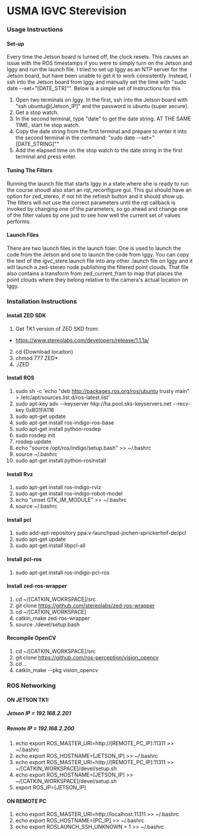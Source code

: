 # USMA IGVC Sterevision

### Usage Instructions
#### Set-up
Every time the Jetson board is turned off, the clock resets. This causes an issue with the ROS timestamps if you were to simply turn on the Jetson and Iggy and run the launch file. I tried to set up Iggy as an NTP server for the Jetson board, but have been unable to get it to work consistently. Instead, I ssh into the Jetson board from Iggy and manually set the time with "sudo date --set="[DATE_STR]"". Below is a simple set of instructions for this
1. Open two terminals on Iggy. In the first, ssh into the Jetson board with "ssh ubuntu@[Jetson_IP]" and the password is ubuntu (super secure).
2. Get a stop watch.
3. In the second terminal, type "date" to get the date string. AT THE SAME TIME, start he stop watch.
4. Copy the date string from the first terminal and prepare to enter it into the second terminal in the command: "sudo date --set="[DATE_STRING]""
5. Add the elapsed time on the stop watch to the date string in the first terminal and press enter.

#### Tuning The Filters
Running the launch file that starts Iggy in a state where she is ready to run the course shoudl also start an rqt_reconfigure gui. This gui should have an option for zed_stereo, if not hit the refresh button and it should show up. The filters will not use the correct parameters until the rqt callback is invoked by changing one of the parameters, so go ahead and change one of the filter values by one just to see how well the current set of values performs.
    
#### Launch Files
There are two launch files in the launch foler. One is used to launch the code from the Jetson and one to launch the code from Iggy. You can copy the text of the igvc_stere.launch file into any other .launch file on Iggy and it will launch a zed-stereo node publishing the filtered point clouds. That file also contains a transform from zed_current_fram to map that places the point clouds where they belong relative to the camera's actual location on Iggy.

### Installation Instructions
#### Install ZED SDK
1. Get TK1 version of ZED SKD from:
  * https://www.stereolabs.com/developers/release/1.1.1a/
2. cd {Download locaiton}
3. chmod 777 ZED*
4. ./ZED

#### Install ROS
1. sudo sh -c 'echo "deb http://packages.ros.org/ros/ubuntu trusty main" > /etc/apt/sources.list.d/ros-latest.list'
2. sudo apt-key adv --keyserver hkp://ha.pool.sks-keyservers.net --recv-key 0xB01FA116
3. sudo apt-get update
4. sudo apt-get install ros-indigo-ros-base
5. sudo apt-get install python-rosdep
6. sudo rosdep init
7. rosdep update
8. echo "source /opt/ros/indigo/setup.bash" >> ~/.bashrc
9. source ~/.bashrc
10. sudo apt-get install python-rosinstall

#### Install Rvz
1. sudo apt-get install ros-indigo-rviz
2. sudo apt-get install ros-indigo-robot-model
3. echo "unset GTK_IM_MODULE" >> ~/.bashrc
4. source ~/.bashrc

#### Install pcl
1. sudo add-apt-repository ppa:v-launchpad-jochen-sprickerhof-de/pcl
2. sudo apt-get update
3. sudo apt-get install libpcl-all

#### Install pcl-ros
1. sudo apt-get install ros-indigo-pcl-ros

#### Install zed-ros-wrapper
1. cd ~/[CATKIN_WOKRSPACE]/src
2. git clone https://github.com/stereolabs/zed-ros-wrapper 
3. cd ~/[CATKIN_WORKSPACE]
4. catkin_make zed-ros-wrapper
5. source ./devel/setup.bash

#### Recompile OpenCV
1. cd ~/[CATKIN_WORKSPACE]/src
2. git clone https://github.com/ros-perception/vision_opencv
3. cd ..
4. catkin_make --pkg vision_opencv

### ROS Networking
#### ON JETSON TK1:	
##### Jetson IP = 192.168.2.201
##### Remote IP = 192.168.2.200
1. echo export ROS_MASTER_URI=http://[REMOTE_PC_IP]:11311 >> ~/.bashrc
2. echo export ROS_HOSTNAME=[JETSON_IP] >> ~/.bashrc
3. echo export ROS_MASTER_URI=http://[REMOTE_PC_IP]:11311 >> ~/[CATKIN_WORKSPACE]/devel/setup.sh
4. echo export ROS_HOSTNAME=[JETSON_IP] >> ~/[CATKIN_WORKSPACE]/devel/setup.sh
5. export ROS_IP=[JETSON_IP]

#### ON REMOTE PC
1. echo export ROS_MASTER_URI=http://localhost:11311 >> ~/.bashrc
2. echo export ROS_HOSTNAME=[PC_IP] >> ~/.bashrc
3. echo export ROSLAUNCH_SSH_UNKNOWN = 1 >> ~/.bashrc
